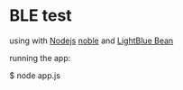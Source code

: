 # BLE test

using with [Nodejs](https://nodejs.org) [noble](https://github.com/sandeepmistry/noble) and [LightBlue Bean](https://punchthrough.com/bean)


running the app:

  $ node app.js
